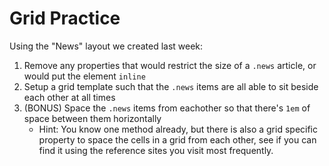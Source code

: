 # Grid Practice

Using the "News" layout we created last week:

  1.  Remove any properties that would restrict the size of a `.news` article, or would put the element `inline`
  2.  Setup a grid template such that the `.news` items are all able to sit beside each other at all times
  3.  (BONUS) Space the `.news` items from eachother so that there's `1em` of space between them horizontally
      - Hint: You know one method already, but there is also a grid specific property to space the cells in a grid from each other, see if you can find it using the reference sites you visit most frequently.